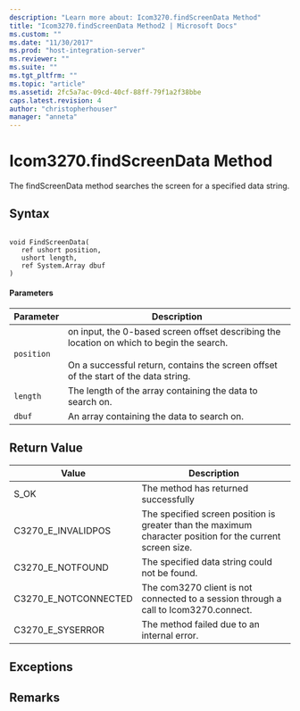 ```yaml
---
description: "Learn more about: Icom3270.findScreenData Method"
title: "Icom3270.findScreenData Method2 | Microsoft Docs"
ms.custom: ""
ms.date: "11/30/2017"
ms.prod: "host-integration-server"
ms.reviewer: ""
ms.suite: ""
ms.tgt_pltfrm: ""
ms.topic: "article"
ms.assetid: 2fc5a7ac-09cd-40cf-88ff-79f1a2f38bbe
caps.latest.revision: 4
author: "christopherhouser"
manager: "anneta"
---
```

# Icom3270.findScreenData Method
The findScreenData method searches the screen for a specified data string.  
  
## Syntax  
  
```  
  
void FindScreenData(  
   ref ushort position,  
   ushort length,  
   ref System.Array dbuf  
)  
```  
  
#### Parameters  
  
|Parameter|Description|  
|---------------|-----------------|  
|`position`|on input, the 0-based screen offset describing the location on which to begin the search.<br /><br /> On a successful return, contains the screen offset of the start of the data string.|  
|`length`|The length of the array containing the data to search on.|  
|`dbuf`|An array containing the data to search on.|  
  
## Return Value  
  
|Value|Description|  
|-----------|-----------------|  
|S_OK|The method has returned successfully|  
|C3270_E_INVALIDPOS|The specified screen position is greater than the maximum character position for the current screen size.|  
|C3270_E_NOTFOUND|The specified data string could not be found.|  
|C3270_E_NOTCONNECTED|The com3270 client is not connected to a session through a call to Icom3270.connect.|  
|C3270_E_SYSERROR|The method failed due to an internal error.|  
  
## Exceptions  
  
## Remarks
